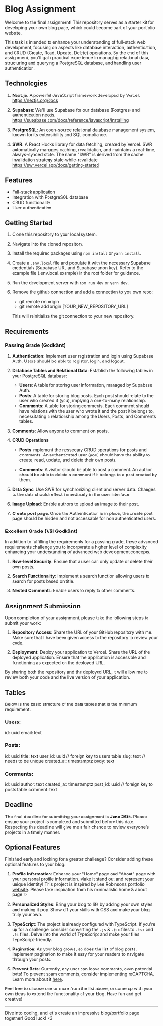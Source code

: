 # Blog Assignment

Welcome to the final assignment! This repository serves as a starter kit for developing your own blog page, which could become part of your portfolio website.

This task is intended to enhance your understanding of full-stack web development, focusing on aspects like database interaction, authentication, and CRUD (Create, Read, Update, Delete) operations. By the end of this assignment, you'll gain practical experience in managing relational data, structuring and querying a PostgreSQL database, and handling user authentication.

## Technologies

1. **Next.js**: A powerful JavaScript framework developed by Vercel.
   https://nextjs.org/docs

2. **Supabase**: We'll use Supabase for our database (Postgres) and authentication needs.
   https://supabase.com/docs/reference/javascript/installing

3. **PostgreSQL**: An open-source relational database management system, known for its extensibility and SQL compliance.

4. **SWR**: A React Hooks library for data fetching, created by Vercel. SWR automatically manages caching, revalidation, and maintains a real-time, always-synced state. The name "SWR" is derived from the cache invalidation strategy stale-while-revalidate.
   https://swr.vercel.app/docs/getting-started

## Features

- Full-stack application
- Integration with PostgreSQL database
- CRUD functionality
- User authentication

## Getting Started

1. Clone this repository to your local system.
2. Navigate into the cloned repository.
3. Install the required packages using `npm install` or `yarn install`.
4. Create a `.env.local` file and populate it with the necessary Supabase credentials (Supabase URL and Supabase anon key). Refer to the example file (.env.local.example) in the root folder for guidance.
5. Run the development server with `npm run dev` or `yarn dev`.
6. Remove the github connection and add a connection to you own repo:

   - git remote rm origin
   - git remote add origin [YOUR_NEW_REPOSITORY_URL]

   This will reinitialize the git connection to your new repository.

## Requirements

### Passing Grade (Godkänt)

1. **Authentication**: Implement user registration and login using Supabase Auth. Users should be able to register, login, and logout.

2. **Database Tables and Relational Data**: Establish the following tables in your PostgreSQL database:

   - **Users**: A table for storing user information, managed by Supabase Auth.
   - **Posts**: A table for storing blog posts. Each post should relate to the user who created it (you), implying a one-to-many relationship.
   - **Comments**: A table for storing comments. Each comment should have relations with the user who wrote it and the post it belongs to, necessitating a relationship among the Users, Posts, and Comments tables.

3. **Comments**: Allow anyone to comment on posts.

4. **CRUD Operations**:

   - **Posts** Implement the nessecary CRUD operations for posts and comments. An authenticated user (you) should have the ability to create, read, update, and delete their own posts.

   - **Comments**: A visitor should be able to post a comment. An author should be able to delete a comment if it belongs to a post created by them.

5. **Data Sync**: Use SWR for synchronizing client and server data. Changes to the data should reflect immediately in the user interface.

6. **Image Upload**: Enable authors to upload an image to their post.

7. **Create post page**: Once the Authentication is in place, the create post page should be hidden and not accessable for non authenticated users.

### Excellent Grade (Väl Godkänt)

In addition to fulfilling the requirements for a passing grade, these advanced requirements challenge you to incorporate a higher level of complexity, enhancing your understanding of advanced web development concepts.

1. **Row-level Security**: Ensure that a user can only update or delete their own posts.

2. **Search Functionality**: Implement a search function allowing users to search for posts based on title.

3. **Nested Comments**: Enable users to reply to other comments.

## Assignment Submission

Upon completion of your assignment, please take the following steps to submit your work:

1. **Repository Access**: Share the URL of your GitHub repository with me. Make sure that I have been given access to the repository to review your code.

2. **Deployment**: Deploy your application to Vercel. Share the URL of the deployed application. Ensure that the application is accessible and functioning as expected on the deployed URL.

By sharing both the repository and the deployed URL, it will allow me to review both your code and the live version of your application.

## Tables

Below is the basic structure of the data tables that is the minimum requirement.

### Users:

id: uuid
email: text

### Posts:

id: uuid
title: text
user_id: uuid // foreign key to users table
slug: text // needs to be unique
created_at: timestamptz
body: text

### Comments:

id: uuid
author: text
created_at: timestamptz
post_id: uuid // foreign key to posts table
comment: text

## Deadline

The final deadline for submitting your assignment is **June 26th**. Please ensure your project is completed and submitted before this date. Respecting this deadline will give me a fair chance to review everyone's projects in a timely manner.

## Optional Features

Finished early and looking for a greater challenge? Consider adding these optional features to your blog:

1. **Profile Information**: Enhance your "Home" page and "About" page with your personal profile information. Make it stand out and represent your unique identity!
   This project is inspired by Lee Robinsons portfolio [website](https://leerob.io/). Please take inspiration from his minimalistic home & about page ✨

2. **Personalized Styles**: Bring your blog to life by adding your own styles and making it pop. Show off your skills with CSS and make your blog truly your own.

3. **TypeScript**: The project is already configured with TypeScript. If you're up for a challenge, consider converting the `.js` & `.jsx` files to `.tsx` and `.ts` files. Delve into the world of TypeScript and make your files TypeScript-friendly.

4. **Pagination**: As your blog grows, so does the list of blog posts. Implement pagination to make it easy for your readers to navigate through your posts.

5. **Prevent Bots**: Currently, any user can leave comments, even potential bots! To prevent spam comments, consider implementing reCAPTCHA. Learn more about it [here](https://www.google.com/recaptcha/about/).

Feel free to choose one or more from the list above, or come up with your own ideas to extend the functionality of your blog. Have fun and get creative!

---

Dive into coding, and let's create an impressive blog/portfolio page together! Good luck! <3
